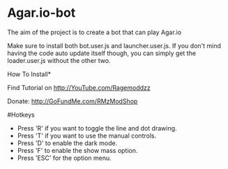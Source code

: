 # Agar.io-bot
The aim of the project is to create a bot that can play Agar.io

Make sure to install both bot.user.js and launcher.user.js. If you don't mind having the code auto update itself though, you can simply get the loader.user.js without the other two.

How To Install*

Find Tutorial on http://YouTube.com/Ragemoddzz

Donate: http://GoFundMe.com/RMzModShop

#Hotkeys

* Press 'R' if you want to toggle the line and dot drawing.
* Press 'T' if you want to use the manual controls.
* Press 'D' to enable the dark mode.
* Press 'F' to enable the show mass option.
* Press 'ESC' for the option menu.

